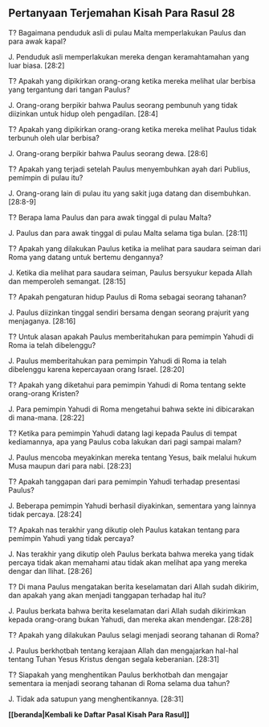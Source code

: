 ## Pertanyaan Terjemahan Kisah Para Rasul 28 ##

T? Bagaimana penduduk asli di pulau Malta memperlakukan Paulus dan para awak kapal?

J. Penduduk asli memperlakukan mereka dengan keramahtamahan yang luar biasa. [28:2]

T? Apakah yang dipikirkan orang-orang ketika mereka melihat ular berbisa yang tergantung dari tangan Paulus?

J. Orang-orang berpikir bahwa Paulus seorang pembunuh yang tidak diizinkan untuk hidup oleh pengadilan. [28:4]

T? Apakah yang dipikirkan orang-orang ketika mereka melihat Paulus tidak terbunuh oleh ular berbisa?

J. Orang-orang berpikir bahwa Paulus seorang dewa. [28:6]

T? Apakah yang terjadi setelah Paulus menyembuhkan ayah dari Publius, pemimpin di pulau itu?

J. Orang-orang lain di pulau itu yang sakit juga datang dan disembuhkan. [28:8-9]

T? Berapa lama Paulus dan para awak tinggal di pulau Malta?

J. Paulus dan para awak tinggal di pulau Malta selama tiga bulan. [28:11]

T? Apakah yang dilakukan Paulus ketika ia melihat para saudara seiman dari Roma yang datang untuk bertemu dengannya?

J. Ketika dia melihat para saudara seiman, Paulus bersyukur kepada Allah dan memperoleh semangat. [28:15]

T? Apakah pengaturan hidup Paulus di Roma sebagai seorang tahanan?

J. Paulus diizinkan tinggal sendiri bersama dengan seorang prajurit yang menjaganya. [28:16]

T? Untuk alasan apakah Paulus memberitahukan para pemimpin Yahudi di Roma ia telah dibelenggu?

J. Paulus memberitahukan para pemimpin Yahudi di Roma ia telah dibelenggu karena kepercayaan orang Israel. [28:20]

T? Apakah yang diketahui para pemimpin Yahudi di Roma tentang sekte orang-orang Kristen?

J. Para pemimpin Yahudi di Roma mengetahui bahwa sekte ini dibicarakan di mana-mana. [28:22]

T? Ketika para pemimpin Yahudi datang lagi kepada Paulus di tempat kediamannya, apa yang Paulus coba lakukan dari pagi sampai malam?

J. Paulus mencoba meyakinkan mereka tentang Yesus, baik melalui hukum Musa maupun dari para nabi. [28:23]

T? Apakah tanggapan dari para pemimpin Yahudi terhadap presentasi Paulus?

J. Beberapa pemimpin Yahudi berhasil diyakinkan, sementara yang lainnya tidak percaya. [28:24]

T? Apakah nas terakhir yang dikutip oleh Paulus katakan tentang para pemimpin Yahudi yang tidak percaya?

J. Nas terakhir yang dikutip oleh Paulus berkata bahwa mereka yang tidak percaya tidak akan memahami atau tidak akan melihat apa yang mereka dengar dan llihat. [28:26]

T? Di mana Paulus mengatakan berita keselamatan dari Allah sudah dikirim, dan apakah yang akan menjadi tanggapan terhadap hal itu?

J. Paulus berkata bahwa berita keselamatan dari Allah sudah dikirimkan kepada orang-orang bukan Yahudi, dan mereka akan mendengar. [28:28]

T? Apakah yang dilakukan Paulus selagi menjadi seorang tahanan di Roma?

J. Paulus berkhotbah tentang kerajaan Allah dan mengajarkan hal-hal tentang Tuhan Yesus Kristus dengan segala keberanian. [28:31]

T? Siapakah yang menghentikan Paulus berkhotbah dan mengajar sementara ia menjadi seorang tahanan di Roma selama dua tahun?

J. Tidak ada satupun yang menghentikannya. [28:31]

__[[beranda|Kembali ke Daftar Pasal Kisah Para Rasul]]__

